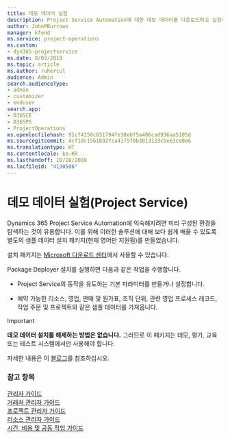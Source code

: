 ```yaml
---
title: 데모 데이터 실험
description: Project Service Automation에 대한 데모 데이터를 다운로드하고 실험하는 방법.
author: JohnPBurrows
manager: kfend
ms.service: project-operations
ms.custom:
- dyn365-projectservice
ms.date: 8/03/2018
ms.topic: article
ms.author: ruhercul
audience: Admin
search.audienceType:
- admin
- customizer
- enduser
search.app:
- D365CE
- D365PS
- ProjectOperations
ms.openlocfilehash: 91cf4150c651794fe38ebf5a406cad936aa5105d
ms.sourcegitcommit: 4cf1dc1561b92fca4175f0b3813133c5e63ce8e6
ms.translationtype: HT
ms.contentlocale: ko-KR
ms.lasthandoff: 10/28/2020
ms.locfileid: "4130506"
---
```

# <a name="experiment-with-demo-data-project-service"></a>데모 데이터 실험(Project Service)

Dynamics 365 Project Service Automation에 익숙해지려면 미리 구성된 환경을 탐색하는 것이 유용합니다. 이를 위해 이러한 솔루션에 대해 보다 쉽게 배울 수 있도록 별도의 샘플 데이터 설치 패키지(현재 영어만 지원됨)를 만들었습니다. 

설치 패키지는 [Microsoft 다운로드 센터](https://go.microsoft.com/fwlink/?linkid=859966)에서 사용할 수 있습니다.  

Package Deployer 설치를 실행하면 다음과 같은 작업을 수행합니다. 
  
-   Project Service의 동작을 유도하는 기본 파라미터를 만들거나 설정합니다.  
  
-   예약 가능한 리소스, 영업, 판매 및 원가표, 조직 단위, 관련 영업 프로세스 레코드, 작업 주문 및 프로젝트와 같은 샘플 데이터를 가져옵니다.    
  
> [!IMPORTANT]
> **데모 데이터 설치를 해제하는 방법은 없습니다.** 그러므로 이 패키지는 데모, 평가, 교육 또는 테스트 시스템에서만 사용해야 합니다.

자세한 내용은 이 [블로그](https://blogs.msdn.microsoft.com/crm/2017/10/24/microsoft-dynamics-365-for-field-service-and-project-service-automation-sample-data)를 참조하십시오.





  
### <a name="see-also"></a>참고 항목  
 [관리자 가이드](../psa/admin-guide.md)   
 [거래처 관리자 가이드](../psa/account-manager-guide.md)   
 [프로젝트 관리자 가이드](../psa/project-manager-guide.md)   
 [리소스 관리자 가이드](../psa/resource-manager-guide.md)   
 [시간, 비용 및 공동 작업 가이드](../psa/time-expense-collaboration-guide.md)
